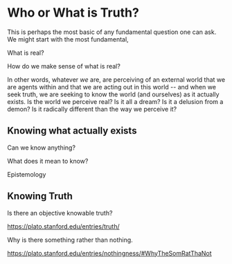 # Who or What is Truth?

This is perhaps the most basic of any
 fundamental question one can ask.
We might start with the most fundamental,

What is real? 

How do we make sense of what is real?

In other words, whatever *we* are,
 are perceiving of an external world
 that we are agents within 
 and that we are
 acting out in this world --
 and when we seek truth,
 we are seeking to know the world
 (and ourselves)
 as it actually exists.
Is the world we perceive real?
Is it all a dream?
Is it a delusion from a demon?
Is it radically different than
 the way we perceive it?



## Knowing what actually exists 

Can we know anything?

What does it mean to know?

Epistemology




## Knowing Truth

Is there an objective knowable truth?



https://plato.stanford.edu/entries/truth/



Why is there something rather than nothing.

https://plato.stanford.edu/entries/nothingness/#WhyTheSomRatThaNot
